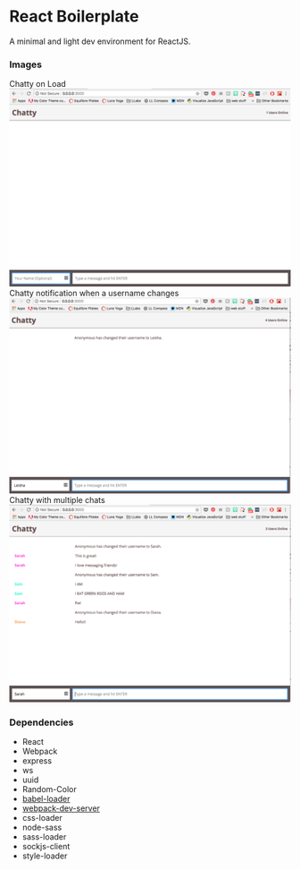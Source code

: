 React Boilerplate
=====================

A minimal and light dev environment for ReactJS.

### Images
Chatty on Load
![Chatty on load](https://github.com/unleished/react-simple-boilerplate/blob/master/build/docs/ChattyApp_onLoad.png?raw=true)
Chatty notification when a username changes
![Chatty username change alert](https://github.com/unleished/react-simple-boilerplate/blob/master/build/docs/ChattyApp_NameChange.png?raw=true)
Chatty with multiple chats
![Chatty with Chats](https://github.com/unleished/react-simple-boilerplate/blob/master/build/docs/ChattyApp_Chats.png?raw=true)

### Dependencies

* React
* Webpack
* express
* ws
* uuid
* Random-Color
* [babel-loader](https://github.com/babel/babel-loader)
* [webpack-dev-server](https://github.com/webpack/webpack-dev-server)
* css-loader
* node-sass
* sass-loader
* sockjs-client
* style-loader
